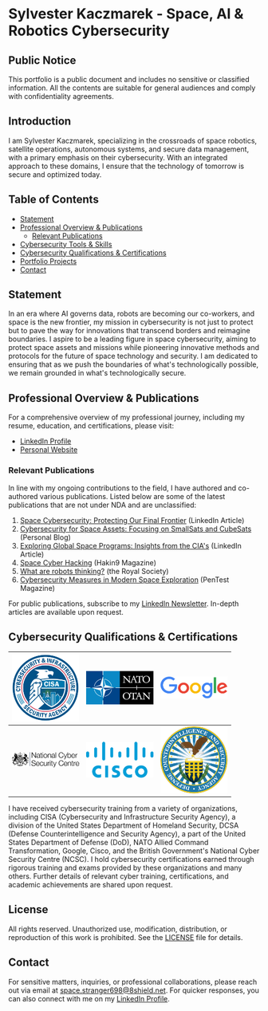 # Sylvester Kaczmarek - Space, AI & Robotics Cybersecurity

## Public Notice

This portfolio is a public document and includes no sensitive or classified information. All the contents are suitable for general audiences and comply with confidentiality agreements.

## Introduction

I am Sylvester Kaczmarek, specializing in the crossroads of space robotics, satellite operations, autonomous systems, and secure data management, with a primary emphasis on their cybersecurity. With an integrated approach to these domains, I ensure that the technology of tomorrow is secure and optimized today.

## Table of Contents

* [Statement](./#statement)
* [Professional Overview & Publications](./#professional-overview--publications)
  * [Relevant Publications](./#relevant-publications)
* [Cybersecurity Tools & Skills](/resources/skills.md)
* [Cybersecurity Qualifications & Certifications](./#cybersecurity-qualifications--certifications)
* [Portfolio Projects](/resources/projects.md)
* [Contact](./#contact)

## Statement

In an era where AI governs data, robots are becoming our co-workers, and space is the new frontier, my mission in cybersecurity is not just to protect but to pave the way for innovations that transcend borders and reimagine boundaries. I aspire to be a leading figure in space cybersecurity, aiming to protect space assets and missions while pioneering innovative methods and protocols for the future of space technology and security. I am dedicated to ensuring that as we push the boundaries of what's technologically possible, we remain grounded in what's technologically secure.

## Professional Overview & Publications

For a comprehensive overview of my professional journey, including my resume, education, and certifications, please visit:

* [LinkedIn Profile](https://www.linkedin.com/in/sylvesterkaczmarek/)
* [Personal Website](http://www.sylvesterkaczmarek.com)

### Relevant Publications

In line with my ongoing contributions to the field, I have authored and co-authored various publications. Listed below are some of the latest publications that are not under NDA and are unclassified:

1. [Space Cybersecurity: Protecting Our Final Frontier](https://www.linkedin.com/pulse/space-cybersecurity-protecting-our-final-frontier-sylvester-kaczmarek/) (LinkedIn Article)
2. [Cybersecurity for Space Assets: Focusing on SmallSats and CubeSats](https://sylvesterkaczmarek.com/blog/cybersecurity-for-space-assets-focusing-on-smallsats-and-cubesats/) (Personal Blog)
3. [Exploring Global Space Programs: Insights from the CIA's](https://www.linkedin.com/pulse/exploring-global-space-programs-insights-from-cias-kaczmarek) (LinkedIn Article)
4. [Space Cyber Hacking](https://hakin9.org/space-cyber-hacking/) (Hakin9 Magazine)
5. [What are robots thinking?](https://www.thersa.org/comment/2022/10/what-are-robots-thinking) (the Royal Society)
6. [Cybersecurity Measures in Modern Space Exploration](https://pentestmag.com/space-cyber-hacking/) (PenTest Magazine)

For public publications, subscribe to my [LinkedIn Newsletter](https://www.linkedin.com/build-relation/newsletter-follow?entityUrn=7025990944319524864). In-depth articles are available upon request.

## Cybersecurity Qualifications & Certifications

| <img src="cisa_logo.png" alt="CISA" width="135"/> | <img src="nato_logo.png" alt="NATO" width="135"/> | <img src="google_logo.png" alt="Google" width="135"/> |
|---|---|---|
| <img src="ncsc_logo.png" alt="NCSC" width="135"/> | <img src="cisco_logo.png" alt="Cisco" width="135"/> | <img src="dcsa_logo.png" alt="DCSA" width="135"/> |

I have received cybersecurity training from a variety of organizations, including CISA (Cybersecurity and Infrastructure Security Agency), a division of the United States Department of Homeland Security, DCSA (Defense Counterintelligence and Security Agency), a part of the United States Department of Defense (DoD), NATO Allied Command Transformation, Google, Cisco, and the British Government's National Cyber Security Centre (NCSC). I hold cybersecurity certifications earned through rigorous training and exams provided by these organizations and many others. Further details of relevant cyber training, certifications, and academic achievements are shared upon request.

## License

All rights reserved. Unauthorized use, modification, distribution, or reproduction of this work is prohibited. See the [LICENSE](LICENSE/) file for details.

## Contact

For sensitive matters, inquiries, or professional collaborations, please reach out via email at [space.stranger698@8shield.net](mailto:space.stranger698@8shield.net). For quicker responses, you can also connect with me on my [LinkedIn Profile](https://www.linkedin.com/in/sylvesterkaczmarek/).
